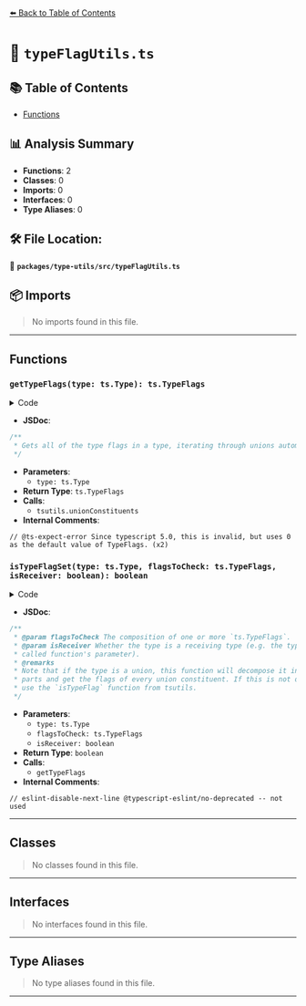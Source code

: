 [⬅️ Back to Table of Contents](../../../index.md)

# 📄 `typeFlagUtils.ts`

## 📚 Table of Contents

- [Functions](#functions)

## 📊 Analysis Summary

- **Functions**: 2
- **Classes**: 0
- **Imports**: 0
- **Interfaces**: 0
- **Type Aliases**: 0

## 🛠️ File Location:
📂 **`packages/type-utils/src/typeFlagUtils.ts`**

## 📦 Imports

> No imports found in this file.


---

## Functions

### `getTypeFlags(type: ts.Type): ts.TypeFlags`

<details><summary>Code</summary>

```ts
export function getTypeFlags(type: ts.Type): ts.TypeFlags {
  // @ts-expect-error Since typescript 5.0, this is invalid, but uses 0 as the default value of TypeFlags.
  let flags: ts.TypeFlags = 0;
  for (const t of tsutils.unionConstituents(type)) {
    flags |= t.flags;
  }
  return flags;
}
```
</details>

- **JSDoc**:
```ts
/**
 * Gets all of the type flags in a type, iterating through unions automatically.
 */
```

- **Parameters**:
  - `type: ts.Type`
- **Return Type**: `ts.TypeFlags`
- **Calls**:
  - `tsutils.unionConstituents`
- **Internal Comments**:
```
// @ts-expect-error Since typescript 5.0, this is invalid, but uses 0 as the default value of TypeFlags. (x2)
```

### `isTypeFlagSet(type: ts.Type, flagsToCheck: ts.TypeFlags, isReceiver: boolean): boolean`

<details><summary>Code</summary>

```ts
export function isTypeFlagSet(
  type: ts.Type,
  flagsToCheck: ts.TypeFlags,
  /** @deprecated This params is not used and will be removed in the future.*/
  isReceiver?: boolean,
): boolean {
  const flags = getTypeFlags(type);

  // eslint-disable-next-line @typescript-eslint/no-deprecated -- not used
  if (isReceiver && flags & ANY_OR_UNKNOWN) {
    return true;
  }

  return (flags & flagsToCheck) !== 0;
}
```
</details>

- **JSDoc**:
```ts
/**
 * @param flagsToCheck The composition of one or more `ts.TypeFlags`.
 * @param isReceiver Whether the type is a receiving type (e.g. the type of a
 * called function's parameter).
 * @remarks
 * Note that if the type is a union, this function will decompose it into the
 * parts and get the flags of every union constituent. If this is not desired,
 * use the `isTypeFlag` function from tsutils.
 */
```

- **Parameters**:
  - `type: ts.Type`
  - `flagsToCheck: ts.TypeFlags`
  - `isReceiver: boolean`
- **Return Type**: `boolean`
- **Calls**:
  - `getTypeFlags`
- **Internal Comments**:
```
// eslint-disable-next-line @typescript-eslint/no-deprecated -- not used
```


---

## Classes

> No classes found in this file.


---

## Interfaces

> No interfaces found in this file.


---

## Type Aliases

> No type aliases found in this file.


---
